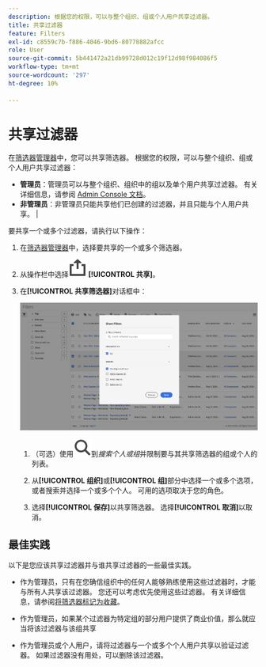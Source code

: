 ```yaml
---
description: 根据您的权限，可以与整个组织、组或个人用户共享过滤器。
title: 共享过滤器
feature: Filters
exl-id: c8559c7b-f886-4046-9bd6-80778882afcc
role: User
source-git-commit: 5b441472a21db99728d012c19f12d98f984086f5
workflow-type: tm+mt
source-wordcount: '297'
ht-degree: 10%

---
```


# 共享过滤器

在[筛选器管理器](manage-filters.md)中，您可以共享筛选器。 根据您的权限，可以与整个组织、组或个人用户共享过滤器：

* **管理员**：管理员可以与整个组织、组织中的组以及单个用户共享过滤器。 有关详细信息，请参阅 [Admin Console 文档](https://helpx.adobe.com/cn/enterprise/using/manage-products.html)。
* **非管理员**：非管理员只能共享他们已创建的过滤器，并且只能与个人用户共享。 |

要共享一个或多个过滤器，请执行以下操作：

1. 在[筛选器管理器](manage-filters.md)中，选择要共享的一个或多个筛选器。
1. 从操作栏中选择![共享](/help/assets/icons/Share.svg) **[!UICONTROL 共享]**。
1. 在&#x200B;**[!UICONTROL 共享筛选器]**&#x200B;对话框中：

   ![共享筛选器对话框](assets/share-filter-dialog.png)

   1. （可选）使用![搜索](/help/assets/icons/Search.svg)到&#x200B;*搜索个人或组*&#x200B;并限制要与其共享筛选器的组或个人的列表。

   1. 从&#x200B;**[!UICONTROL 组织]**&#x200B;或&#x200B;**[!UICONTROL 组]**&#x200B;部分中选择一个或多个选项，或者搜索并选择一个或多个个人。 可用的选项取决于您的角色。

   1. 选择&#x200B;**[!UICONTROL 保存]**&#x200B;以共享筛选器。 选择&#x200B;**[!UICONTROL 取消]**&#x200B;以取消。

## 最佳实践

以下是您应该共享过滤器并与谁共享过滤器的一些最佳实践。

* 作为管理员，只有在您确信组织中的任何人能够熟练使用这些过滤器时，才能与所有人共享该过滤器。 您还可以考虑优先使用这些过滤器。 有关详细信息，请参阅[将筛选器标记为收藏](filters-favorite.md)。

* 作为管理员，如果某个过滤器为特定组的部分用户提供了商业价值，那么就应当将该过滤器与该组共享

* 作为管理员或个人用户，请将过滤器与一个或多个个人用户共享以验证过滤器。 如果过滤器没有用处，可以删除该过滤器。
